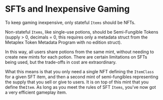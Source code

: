 # SFTs and Inexpensive Gaming

To keep gaming inexpensive, only stateful `Items` should be NFTs.

Non-stateful `Items`, like single-use potions, should be Semi-Fungible Tokens (supply > 0, decimals = 0, this requires only a metadata struct from the Metaplex Token Metadata Program with no edition struct).

In this way, all users share potions from the same mint, without needing to create new mints for each potion. There are certain limitations on SFTs being used, but the trade-offs in cost are extraordinary.

What this means is that you only need a single NFT defining the `ItemClass` for a given SFT item, and then a second mint of semi-fungibles representing the supply that you sell or give to users. It is on top of this mint that you define the`Item`. As long as you meet the rules of SFT `Items`, you've now got a very efficient gameplay item.
